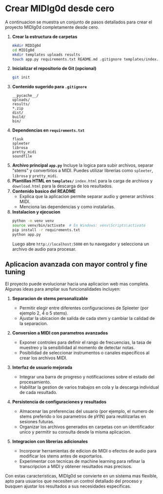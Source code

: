 # Crear MIDIg0d desde cero

A continuacion se muestra un conjunto de pasos detallados para crear el proyecto MIDIg0d completamente desde cero.

1. **Crear la estructura de carpetas**
   ```bash
   mkdir MIDIg0d
   cd MIDIg0d
   mkdir templates uploads results
   touch app.py requirements.txt README.md .gitignore templates/index.html templates/download.html
   ```
2. **Inicializar el repositorio de Git (opcional)**
   ```bash
   git init
   ```
3. **Contenido sugerido para `.gitignore`**
   ```
   __pycache__/
   uploads/
   results/
   *.zip
   dist/
   build/
   bin/
   ```
4. **Dependencias en `requirements.txt`**
   ```
   flask
   spleeter
   librosa
   pretty_midi
   soundfile
   ```
5. **Archivo principal `app.py`**
   Incluye la logica para subir archivos, separar "stems" y convertirlos a MIDI. Puedes utilizar librerias como `spleeter`, `librosa` y `pretty_midi`.
6. **Plantillas HTML en `templates/`**
   `index.html` para la carga de archivos y `download.html` para la descarga de los resultados.
7. **Contenido basico del README**
   - Explica que la aplicacion permite separar audio y generar archivos MIDI.
   - Menciona las dependencias y como instalarlas.
8. **Instalacion y ejecucion**
   ```bash
   python -m venv venv
   source venv/bin/activate  # En Windows: venv\Scripts\activate
   pip install -r requirements.txt
   python app.py
   ```
   Luego abre `http://localhost:5000` en tu navegador y selecciona un archivo de audio para procesar.

## Aplicacion avanzada con mayor control y fine tuning

El proyecto puede evolucionar hacia una aplicacion web mas completa. Algunas ideas para ampliar sus funcionalidades incluyen:

1. **Separacion de stems personalizable**
   - Permitir elegir entre diferentes configuraciones de Spleeter (por ejemplo 2, 4 o 5 stems).
   - Ajustar la ubicacion de salida de cada stem y cambiar la calidad de la separacion.

2. **Conversion a MIDI con parametros avanzados**
   - Exponer controles para definir el rango de frecuencias, la tasa de muestreo y la sensibilidad al momento de detectar notas.
   - Posibilidad de seleccionar instrumentos o canales especificos al crear los archivos MIDI.

3. **Interfaz de usuario mejorada**
   - Integrar una barra de progreso y notificaciones sobre el estado del procesamiento.
   - Habilitar la gestion de varios trabajos en cola y la descarga individual de cada resultado.

4. **Persistencia de configuraciones y resultados**
   - Almacenar las preferencias del usuario (por ejemplo, el numero de stems preferido o los parametros de pYIN) para reutilizarlas en sesiones futuras.
   - Organizar los archivos generados en carpetas con un identificador unico y permitir su consulta desde la misma aplicacion.

5. **Integracion con librerias adicionales**
   - Incorporar herramientas de edicion de MIDI o efectos de audio para modificar los stems antes de exportarlos.
   - Experimentar con tecnicas de machine learning para refinar la transcripcion a MIDI y obtener resultados mas precisos.

Con estas caracteristicas, MIDIg0d se convierte en un sistema mas flexible, apto para usuarios que necesiten un control detallado del proceso y busquen ajustar los resultados a sus necesidades especificas.
